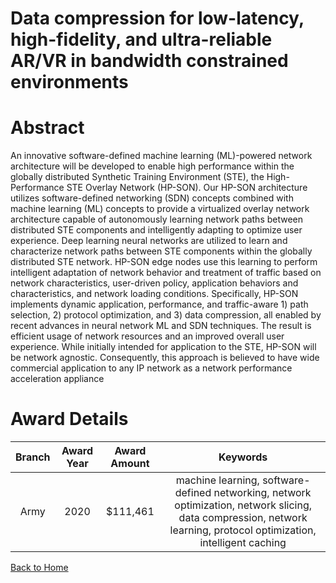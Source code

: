 
Data compression for low-latency, high-fidelity, and ultra-reliable AR/VR in bandwidth constrained environments
===============================================================================================================

# Abstract


An innovative software-defined machine learning (ML)-powered network architecture will be developed to enable high performance within the globally distributed Synthetic Training Environment (STE), the High-Performance STE Overlay Network (HP-SON). Our HP-SON architecture utilizes software-defined networking (SDN) concepts combined with machine learning (ML) concepts to provide a virtualized overlay network architecture capable of autonomously learning network paths between distributed STE components and intelligently adapting to optimize user experience. Deep learning neural networks are utilized to learn and characterize network paths between STE components within the globally distributed STE network. HP-SON edge nodes use this learning to perform intelligent adaptation of network behavior and treatment of traffic based on network characteristics, user-driven policy, application behaviors and characteristics, and network loading conditions. Specifically, HP-SON implements dynamic application, performance, and traffic-aware 1) path selection, 2) protocol optimization, and 3) data compression, all enabled by recent advances in neural network ML and SDN techniques. The result is efficient usage of network resources and an improved overall user experience. While initially intended for application to the STE, HP-SON will be network agnostic. Consequently, this approach is believed to have wide commercial application to any IP network as a network performance acceleration appliance  

# Award Details

|Branch|Award Year|Award Amount|Keywords|
| :---: | :---: | :---: | :---: |
|Army|2020|$111,461|machine learning, software-defined networking, network optimization, network slicing, data compression, network learning, protocol optimization, intelligent caching|
  
  


[Back to Home](https://github.com/chrischow/dod_sbir_awards/CC/#1057)